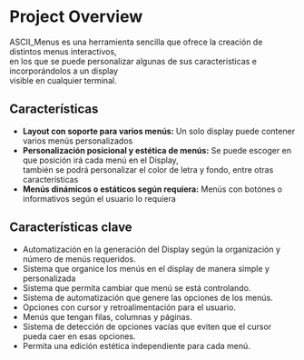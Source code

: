 # Project Overview

ASCII_Menus es una herramienta sencilla que ofrece la creación de distintos menus interactivos, <br>
en los que se puede personalizar algunas de sus características e incorporándolos a un display <br>
visible en cualquier terminal.

## Características

* **Layout con soporte para varios menús:** Un solo display puede contener varios menús personalizados
* **Personalización posicional y estética de menús:** Se puede escoger en que posición irá cada menú en el Display, <br> 
también se podrá personalizar el color de letra y fondo, entre otras características
* **Menús dinámicos o estáticos según requiera:** Menús con botónes o informativos según el usuario lo requiera

## Características clave

* Automatización en la generación del Display según la organización y número de menús requeridos.
* Sistema que organice los menús en el display de manera simple y personalizada
* Sistema que permita cambiar que menú se está controlando.
* Sistema de automatización que genere las opciones de los menús.
* Opciones con cursor y retroalimentación para el usuario.
* Menús que tengan filas, columnas y páginas.
* Sistema de detección de opciones vacías que eviten que el cursor pueda caer en esas opciones.
* Permita una edición estética independiente para cada menú. 
